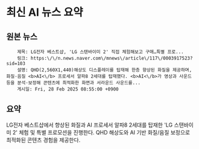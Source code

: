 # 최신 AI 뉴스 요약

## 원본 뉴스
		제목: LG전자 베스트샵, 'LG 스탠바이미 2' 직접 체험해보고 구매…특별 프로...
		링크: https:\/\/n.news.naver.com\/mnews\/article\/117\/0003917523?sid=103
		설명: QHD(2,560X1,440)해상도 디스플레이를 탑재해 한층 향상된 화질을 제공하며, 화질·음질 <b>AI<\/b> 프로세서 알파8 2세대를 탑재했다. <b>AI<\/b>가 영상과 사운드 등을 분석·보정해 콘텐츠에 최적화한 화면과 서라운드 사운드를... 
		게시일: Fri, 28 Feb 2025 08:55:00 +0900


## 요약
LG전자 베스트샵에서 향상된 화질과 AI 프로세서 알파8 2세대를 탑재한 'LG 스탠바이미 2' 체험 및 특별 프로모션을 진행한다. QHD 해상도와 AI 기반 화질/음질 보정으로 최적화된 콘텐츠 경험을 제공한다.
